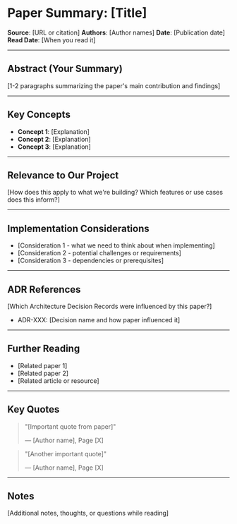 # Paper Summary: [Title]

**Source**: [URL or citation]
**Authors**: [Author names]
**Date**: [Publication date]
**Read Date**: [When you read it]

---

## Abstract (Your Summary)

[1-2 paragraphs summarizing the paper's main contribution and findings]

---

## Key Concepts

- **Concept 1**: [Explanation]
- **Concept 2**: [Explanation]
- **Concept 3**: [Explanation]

---

## Relevance to Our Project

[How does this apply to what we're building? Which features or use cases does this inform?]

---

## Implementation Considerations

- [Consideration 1 - what we need to think about when implementing]
- [Consideration 2 - potential challenges or requirements]
- [Consideration 3 - dependencies or prerequisites]

---

## ADR References

[Which Architecture Decision Records were influenced by this paper?]

- ADR-XXX: [Decision name and how paper influenced it]

---

## Further Reading

- [Related paper 1]
- [Related paper 2]
- [Related article or resource]

---

## Key Quotes

> "[Important quote from paper]"
>
> — [Author name], Page [X]

> "[Another important quote]"
>
> — [Author name], Page [X]

---

## Notes

[Additional notes, thoughts, or questions while reading]